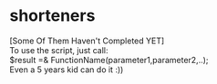 # shorteners
[Some Of Them Haven't Completed YET] <br />
To use the script, just call:<br />
<a>    </a>$result =& FunctionName(parameter1,parameter2,..);<br />
Even a 5 years kid can do it :))<br />
